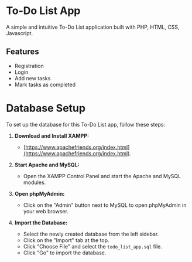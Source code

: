 # To-Do List App
A simple and intuitive To-Do List application built with PHP, HTML, CSS, Javascript. 

## Features
- Registration
- Login
- Add new tasks
- Mark tasks as completed

# Database Setup
To set up the database for this To-Do List app, follow these steps:

1. **Download and Install XAMPP:**
   - [https://www.apachefriends.org/index.html](https://www.apachefriends.org/index.html).

2. **Start Apache and MySQL:**
   - Open the XAMPP Control Panel and start the Apache and MySQL modules.

3. **Open phpMyAdmin:**
   - Click on the "Admin" button next to MySQL to open phpMyAdmin in your web browser.

4. **Import the Database:**
   - Select the newly created database from the left sidebar.
   - Click on the "Import" tab at the top.
   - Click "Choose File" and select the `todo_list_app.sql` file.
   - Click "Go" to import the database.
